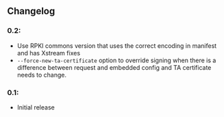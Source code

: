 Changelog
---------

### 0.2:

  * Use RPKI commons version that uses the correct encoding in manifest and has
    Xstream fixes
  * `--force-new-ta-certificate` option to override signing when there is a
    difference between request and embedded config and TA certificate needs to
    change.

### 0.1:

  * Initial release
